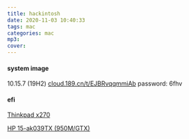 ```yaml
---
title: hackintosh
date: 2020-11-03 10:40:33
tags: mac
categories: mac
mp3:
cover:
---
```


#### system image
10.15.7 (19H2)
[cloud.189.cn/t/EJBRvqqmmiAb](cloud.189.cn/t/EJBRvqqmmiAb) 
password: 6fhv

#### efi

[Thinkpad x270](https://github.com/sineline/Thinkpad-x270-i5-6200U-HD520-Clover)

[HP 15-ak039TX (950M/GTX)](https://github.com/lgs3137/PAVILION_Gaming_NB-macOS)

